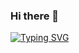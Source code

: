 ### Hi there 👋

[![Typing SVG](https://readme-typing-svg.demolab.com/?lines=I+am+Fahad+Khan+👨‍💻;Flutter+Developer+at+Stack+Buffers;+and+Code+Prisma+💛+👍;UI/UX+Designer+using+Figma+👍)](https://git.io/typing-svg)

<!--
**fahadyousafxi/fahadyousafxi** is a ✨ _special_ ✨ repository because its `README.md` (this file) appears on your GitHub profile.

Here are some ideas to get you started:
hi
- 🔭 I’m currently working on ...
- 🌱 I’m currently learning ...
- 👯 I’m looking to collaborate on ...
- 🤔 I’m looking for help with ...
- 💬 Ask me about ...
- 📫 How to reach me: ...
- ⚡ Fun fact: ...
-->
